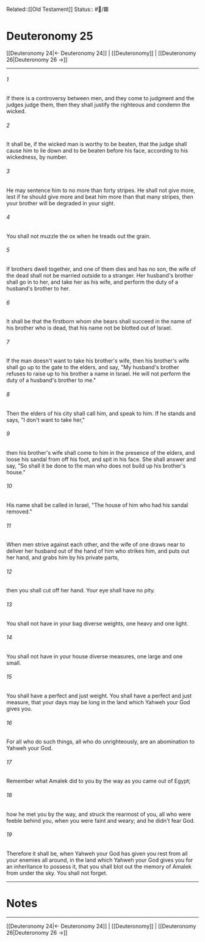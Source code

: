 Related::[[Old Testament]]
Status:: #📖/🟥
# Deuteronomy 25

[[Deuteronomy 24|← Deuteronomy 24]] | [[Deuteronomy]] | [[Deuteronomy 26|Deuteronomy 26 →]]
***



###### 1 
If there is a controversy between men, and they come to judgment and the judges judge them, then they shall justify the righteous and condemn the wicked. 

###### 2 
It shall be, if the wicked man is worthy to be beaten, that the judge shall cause him to lie down and to be beaten before his face, according to his wickedness, by number. 

###### 3 
He may sentence him to no more than forty stripes. He shall not give more, lest if he should give more and beat him more than that many stripes, then your brother will be degraded in your sight. 

###### 4 
You shall not muzzle the ox when he treads out the grain. 

###### 5 
If brothers dwell together, and one of them dies and has no son, the wife of the dead shall not be married outside to a stranger. Her husband's brother shall go in to her, and take her as his wife, and perform the duty of a husband's brother to her. 

###### 6 
It shall be that the firstborn whom she bears shall succeed in the name of his brother who is dead, that his name not be blotted out of Israel. 

###### 7 
If the man doesn't want to take his brother's wife, then his brother's wife shall go up to the gate to the elders, and say, "My husband's brother refuses to raise up to his brother a name in Israel. He will not perform the duty of a husband's brother to me." 

###### 8 
Then the elders of his city shall call him, and speak to him. If he stands and says, "I don't want to take her," 

###### 9 
then his brother's wife shall come to him in the presence of the elders, and loose his sandal from off his foot, and spit in his face. She shall answer and say, "So shall it be done to the man who does not build up his brother's house." 

###### 10 
His name shall be called in Israel, "The house of him who had his sandal removed." 

###### 11 
When men strive against each other, and the wife of one draws near to deliver her husband out of the hand of him who strikes him, and puts out her hand, and grabs him by his private parts, 

###### 12 
then you shall cut off her hand. Your eye shall have no pity. 

###### 13 
You shall not have in your bag diverse weights, one heavy and one light. 

###### 14 
You shall not have in your house diverse measures, one large and one small. 

###### 15 
You shall have a perfect and just weight. You shall have a perfect and just measure, that your days may be long in the land which Yahweh your God gives you. 

###### 16 
For all who do such things, all who do unrighteously, are an abomination to Yahweh your God. 

###### 17 
Remember what Amalek did to you by the way as you came out of Egypt; 

###### 18 
how he met you by the way, and struck the rearmost of you, all who were feeble behind you, when you were faint and weary; and he didn't fear God. 

###### 19 
Therefore it shall be, when Yahweh your God has given you rest from all your enemies all around, in the land which Yahweh your God gives you for an inheritance to possess it, that you shall blot out the memory of Amalek from under the sky. You shall not forget.

---
# Notes


***
[[Deuteronomy 24|← Deuteronomy 24]] | [[Deuteronomy]] | [[Deuteronomy 26|Deuteronomy 26 →]]
